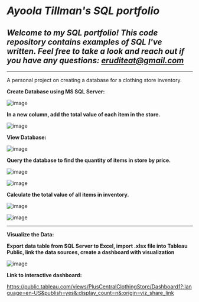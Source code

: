 # ***Ayoola Tillman's SQL portfolio*** 
## *Welcome to my SQL portfolio! This code repository contains examples of SQL I've written. Feel free to take a look and reach out if you have any questions: eruditeat@gmail.com*

___________________________

A personal project on creating a database for a clothing store inventory.

**Create Database using MS SQL Server:**

![image](https://user-images.githubusercontent.com/113871284/233525055-0846b555-03b6-48b1-acad-24f549ae307f.png)

**In a new column, add the total value of each item in the store.**

![image](https://user-images.githubusercontent.com/113871284/233519116-6169cd2c-9ab1-450e-a91e-ee8e1ea4fb20.png)

**View Database:**

![image](https://user-images.githubusercontent.com/113871284/233525469-7d0ffc11-5d8f-416e-a006-1d3bd7072a7f.png)


**Query the database to find the quantity of items in store by price.**

![image](https://user-images.githubusercontent.com/113871284/233520218-553b4e0c-4310-4a0c-ad48-8e146bba377f.png)

![image](https://user-images.githubusercontent.com/113871284/233520178-1e3a4bf3-5f0d-4949-b367-7a2f57093b07.png)

**Calculate the total value of all items in inventory.**

![image](https://user-images.githubusercontent.com/113871284/233520496-bf5ce2f5-11dc-48fc-99c4-092ae16f4511.png)

![image](https://user-images.githubusercontent.com/113871284/233520568-939f6989-4ac2-424e-8dcd-5a39b345fd90.png)


_________________________________________________________

**Visualize the Data:**

**Export data table from SQL Server to Excel, import .xlsx file into Tableau Public, link the data sources, create a dashboard with visualization**

![image](https://user-images.githubusercontent.com/113871284/233538168-c42df973-6a75-46fd-84fb-8e30c9696ee9.png)


**Link to interactive dashboard:**

https://public.tableau.com/views/PlusCentralClothingStore/Dashboard1?:language=en-US&publish=yes&:display_count=n&:origin=viz_share_link

